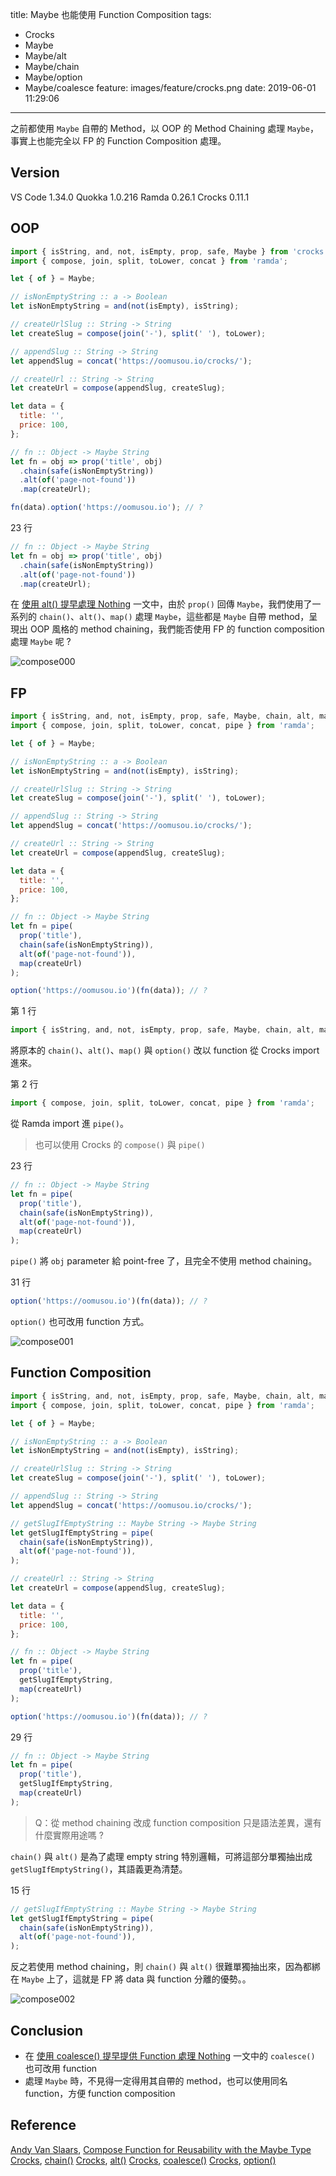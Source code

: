 title: Maybe 也能使用 Function Composition
tags:
  - Crocks
  - Maybe
  - Maybe/alt
  - Maybe/chain
  - Maybe/option
  - Maybe/coalesce
feature: images/feature/crocks.png
date: 2019-06-01 11:29:06
---
之前都使用 `Maybe` 自帶的 Method，以 OOP 的 Method Chaining 處理 `Maybe`，事實上也能完全以 FP 的 Function Composition 處理。

<!-- more -->

## Version

VS Code 1.34.0
Quokka 1.0.216
Ramda 0.26.1
Crocks 0.11.1

## OOP

```javascript
import { isString, and, not, isEmpty, prop, safe, Maybe } from 'crocks';
import { compose, join, split, toLower, concat } from 'ramda';

let { of } = Maybe;

// isNonEmptyString :: a -> Boolean
let isNonEmptyString = and(not(isEmpty), isString);

// createUrlSlug :: String -> String
let createSlug = compose(join('-'), split(' '), toLower);

// appendSlug :: String -> String
let appendSlug = concat('https://oomusou.io/crocks/');

// createUrl :: String -> String
let createUrl = compose(appendSlug, createSlug);

let data = {
  title: '',
  price: 100,
};

// fn :: Object -> Maybe String
let fn = obj => prop('title', obj)
  .chain(safe(isNonEmptyString))
  .alt(of('page-not-found'))
  .map(createUrl);

fn(data).option('https://oomusou.io'); // ?
```

23 行

```javascript
// fn :: Object -> Maybe String
let fn = obj => prop('title', obj)
  .chain(safe(isNonEmptyString))
  .alt(of('page-not-found'))
  .map(createUrl);
```

在 [使用 alt() 提早處理 Nothing](/crocks/maybe/alt/) 一文中，由於 `prop()` 回傳 `Maybe`，我們使用了一系列的 `chain()`、`alt()`、`map()` 處理 `Maybe`，這些都是 `Maybe` 自帶 method，呈現出 OOP 風格的 method chaining，我們能否使用 FP 的 function composition 處理 `Maybe` 呢 ?

![compose000](/images/crocks/maybe/function-composition/compose000.png)

## FP

```javascript
import { isString, and, not, isEmpty, prop, safe, Maybe, chain, alt, map, option } from 'crocks';
import { compose, join, split, toLower, concat, pipe } from 'ramda';

let { of } = Maybe;

// isNonEmptyString :: a -> Boolean
let isNonEmptyString = and(not(isEmpty), isString);

// createUrlSlug :: String -> String
let createSlug = compose(join('-'), split(' '), toLower);

// appendSlug :: String -> String
let appendSlug = concat('https://oomusou.io/crocks/');

// createUrl :: String -> String
let createUrl = compose(appendSlug, createSlug);

let data = {
  title: '',
  price: 100,
};

// fn :: Object -> Maybe String
let fn = pipe(
  prop('title'),
  chain(safe(isNonEmptyString)),
  alt(of('page-not-found')),
  map(createUrl)
);

option('https://oomusou.io')(fn(data)); // ?
```

第 1 行

```javascript
import { isString, and, not, isEmpty, prop, safe, Maybe, chain, alt, map, option } from 'crocks';
```

將原本的 `chain()`、`alt()`、`map()` 與 `option()` 改以 function 從 Crocks import 進來。

第 2 行

```javascript
import { compose, join, split, toLower, concat, pipe } from 'ramda';
```

從 Ramda import 進 `pipe()`。

> 也可以使用 Crocks 的 `compose()` 與 `pipe()` 

23 行

```javascript
// fn :: Object -> Maybe String
let fn = pipe(
  prop('title'),
  chain(safe(isNonEmptyString)),
  alt(of('page-not-found')),
  map(createUrl)
);
```

`pipe()` 將 `obj` parameter 給 point-free 了，且完全不使用 method chaining。

31 行

```javascript
option('https://oomusou.io')(fn(data)); // ?
```

`option()` 也可改用 function 方式。

![compose001](/images/crocks/maybe/function-composition/compose001.png)

## Function Composition

```javascript
import { isString, and, not, isEmpty, prop, safe, Maybe, chain, alt, map, option } from 'crocks';
import { compose, join, split, toLower, concat, pipe } from 'ramda';

let { of } = Maybe;

// isNonEmptyString :: a -> Boolean
let isNonEmptyString = and(not(isEmpty), isString);

// createUrlSlug :: String -> String
let createSlug = compose(join('-'), split(' '), toLower);

// appendSlug :: String -> String
let appendSlug = concat('https://oomusou.io/crocks/');

// getSlugIfEmptyString :: Maybe String -> Maybe String
let getSlugIfEmptyString = pipe(
  chain(safe(isNonEmptyString)),
  alt(of('page-not-found')),
);

// createUrl :: String -> String
let createUrl = compose(appendSlug, createSlug);

let data = {
  title: '',
  price: 100,
};

// fn :: Object -> Maybe String
let fn = pipe(
  prop('title'),
  getSlugIfEmptyString,
  map(createUrl)
);

option('https://oomusou.io')(fn(data)); // ?
```

29 行

```javascript
// fn :: Object -> Maybe String
let fn = pipe(
  prop('title'),
  getSlugIfEmptyString,
  map(createUrl)
);
```

> Q：從 method chaining 改成 function composition 只是語法差異，還有什麼實際用途嗎 ?

`chain()` 與 `alt()` 是為了處理 empty string 特別邏輯，可將這部分單獨抽出成 `getSlugIfEmptyString()`，其語義更為清楚。

15 行

```javascript
// getSlugIfEmptyString :: Maybe String -> Maybe String
let getSlugIfEmptyString = pipe(
  chain(safe(isNonEmptyString)),
  alt(of('page-not-found')),
);
```

反之若使用 method chaining，則 `chain()` 與 `alt()` 很難單獨抽出來，因為都綁在 `Maybe` 上了，這就是 FP 將 data 與 function 分離的優勢。。

![compose002](/images/crocks/maybe/function-composition/compose002.png)

## Conclusion

* 在 [使用 coalesce() 提早提供 Function 處理 Nothing](/crocks/maybe/coalesce/) 一文中的 `coalesce()` 也可改用 function
* 處理 `Maybe` 時，不見得一定得用其自帶的 method，也可以使用同名 function，方便 function composition

## Reference

[Andy Van Slaars](https://egghead.io/instructors/andrew-van-slaars), [Compose Function for Reusability with the Maybe Type](https://egghead.io/lessons/javascript-compose-functions-for-reusability-with-the-maybe-type)
[Crocks](https://evilsoft.github.io/crocks/), [chain()](https://evilsoft.github.io/crocks/docs/crocks/Maybe.html#chain)
[Crocks](https://evilsoft.github.io/crocks/), [alt()](https://evilsoft.github.io/crocks/docs/crocks/Maybe.html#alt)
[Crocks](https://evilsoft.github.io/crocks/), [coalesce()](https://evilsoft.github.io/crocks/docs/crocks/Maybe.html#coalesce)
[Crocks](https://evilsoft.github.io/crocks/), [option()](https://evilsoft.github.io/crocks/docs/crocks/Maybe.html#option)

